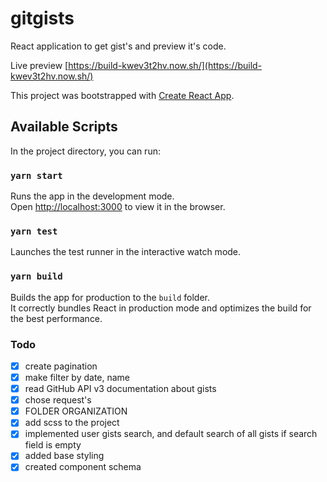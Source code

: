 # gitgists
React application to get gist's and preview it's code.

Live preview [https://build-kwev3t2hv.now.sh/](https://build-kwev3t2hv.now.sh/)

This project was bootstrapped with [Create React App](https://github.com/facebook/create-react-app).

## Available Scripts

In the project directory, you can run:

### `yarn start`

Runs the app in the development mode.<br />
Open [http://localhost:3000](http://localhost:3000) to view it in the browser.

### `yarn test`

Launches the test runner in the interactive watch mode.<br />

### `yarn build`

Builds the app for production to the `build` folder.<br />
It correctly bundles React in production mode and optimizes the build for the best performance.

### Todo
- [X] create pagination
- [X] make filter by date, name
- [X] read GitHub API v3 documentation about gists
- [X] chose request's
- [X] FOLDER ORGANIZATION
- [X] add scss to the project
- [X] implemented user gists search, and default search of all gists if search field is empty
- [X] added base styling
- [X] created component schema
